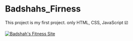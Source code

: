 # Badshahs_Firness
This project is my first project. only HTML, CSS, JavaScript ☑️

[![Badshah's Fitness Site](https://img.shields.io/badge/Site-Badshah's_Fitness-green.svg)](https://webdev5464.github.io/Badshah-s_Fitness/)